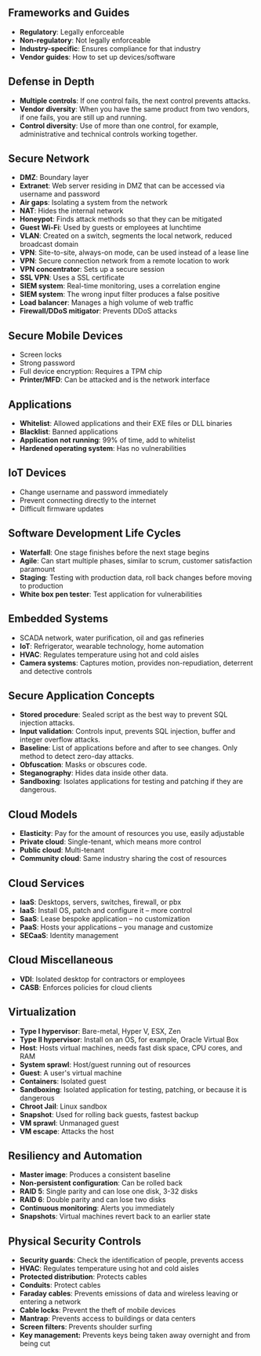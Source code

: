 ## Frameworks and Guides

+ **Regulatory**: Legally enforceable
+ **Non-regulatory**: Not legally enforceable
+ **Industry-specific**: Ensures compliance for that industry
+ **Vendor guides**: How to set up devices/software

## Defense in Depth

+ **Multiple controls**: If one control fails, the next control prevents attacks.
+ **Vendor diversity**: When you have the same product from two vendors, if one fails, you are still up and running.
+ **Control diversity**: Use of more than one control, for example, administrative and technical controls working together.

## Secure Network

+ **DMZ**: Boundary layer
+ **Extranet**: Web server residing in DMZ that can be accessed via username and password
+ **Air gaps**: Isolating a system from the network
+ **NAT**: Hides the internal network
+ **Honeypot**: Finds attack methods so that they can be mitigated
+ **Guest Wi-Fi**: Used by guests or employees at lunchtime
+ **VLAN**: Created on a switch, segments the local network, reduced broadcast domain
+ **VPN**: Site-to-site, always-on mode, can be used instead of a lease line
+ **VPN**: Secure connection network from a remote location to work
+ **VPN concentrator**: Sets up a secure session
+ **SSL VPN**: Uses a SSL certificate
+ **SIEM system**: Real-time monitoring, uses a correlation engine
+ **SIEM system**: The wrong input filter produces a false positive
+ **Load balancer**: Manages a high volume of web traffic
+ **Firewall/DDoS mitigator**: Prevents DDoS attacks

## Secure Mobile Devices

+ Screen locks
+ Strong password
+ Full device encryption: Requires a TPM chip
+ **Printer/MFD**: Can be attacked and is the network interface

## Applications

+ **Whitelist**: Allowed applications and their EXE files or DLL binaries
+ **Blacklist**: Banned applications
+ **Application not running**: 99% of time, add to whitelist
+ **Hardened operating system**: Has no vulnerabilities

## IoT Devices

+ Change username and password immediately
+ Prevent connecting directly to the internet
+ Difficult firmware updates

## Software Development Life Cycles

+ **Waterfall**: One stage finishes before the next stage begins
+ **Agile**: Can start multiple phases, similar to scrum, customer satisfaction paramount
+ **Staging**: Testing with production data, roll back changes before moving to production
+ **White box pen tester**: Test application for vulnerabilities

## Embedded Systems

+ SCADA network, water purification, oil and gas refineries
+ **IoT**: Refrigerator, wearable technology, home automation
+ **HVAC**: Regulates temperature using hot and cold aisles
+ **Camera systems**: Captures motion, provides non-repudiation, deterrent and detective controls

## Secure Application Concepts

+ **Stored procedure**: Sealed script as the best way to prevent SQL injection attacks.
+ **Input validation**: Controls input, prevents SQL injection, buffer and integer overflow attacks.
+ **Baseline**: List of applications before and after to see changes. Only method to detect zero-day attacks.
+ **Obfuscation**: Masks or obscures code.
+ **Steganography**: Hides data inside other data.
+ **Sandboxing**: Isolates applications for testing and patching if they are dangerous.

## Cloud Models

+ **Elasticity**: Pay for the amount of resources you use, easily adjustable
+ **Private cloud**: Single-tenant, which means more control
+ **Public cloud**: Multi-tenant
+ **Community cloud**: Same industry sharing the cost of resources

## Cloud Services

+ **IaaS**: Desktops, servers, switches, firewall, or pbx
+ **IaaS**: Install OS, patch and configure it – more control
+ **SaaS**: Lease bespoke application – no customization
+ **PaaS**: Hosts your applications – you manage and customize
+ **SECaaS**: Identity management

## Cloud Miscellaneous

+ **VDI**: Isolated desktop for contractors or employees
+ **CASB**: Enforces policies for cloud clients

## Virtualization

+ **Type I hypervisor**: Bare-metal, Hyper V, ESX, Zen
+ **Type II hypervisor**: Install on an OS, for example, Oracle Virtual Box
+ **Host**: Hosts virtual machines, needs fast disk space, CPU cores, and RAM
+ **System sprawl**: Host/guest running out of resources
+ **Guest**: A user's virtual machine
+ **Containers**: Isolated guest
+ **Sandboxing**: Isolated application for testing, patching, or because it is dangerous
+ **Chroot Jail**: Linux sandbox
+ **Snapshot**: Used for rolling back guests, fastest backup
+ **VM sprawl**: Unmanaged guest
+ **VM escape**: Attacks the host

## Resiliency and Automation

+ **Master image**: Produces a consistent baseline
+ **Non-persistent configuration**: Can be rolled back
+ **RAID 5**: Single parity and can lose one disk, 3-32 disks
+ **RAID 6**: Double parity and can lose two disks
+ **Continuous monitoring**: Alerts you immediately
+ **Snapshots**: Virtual machines revert back to an earlier state

## Physical Security Controls

+ **Security guards**: Check the identification of people, prevents access
+ **HVAC**: Regulates temperature using hot and cold aisles
+ **Protected distribution**: Protects cables
+ **Conduits**: Protect cables
+ **Faraday cables**: Prevents emissions of data and wireless leaving or entering a network
+ **Cable locks**: Prevent the theft of mobile devices
+ **Mantrap**: Prevents access to buildings or data centers
+ **Screen filters**: Prevents shoulder surfing
+ **Key management:** Prevents keys being taken away overnight and from being cut
